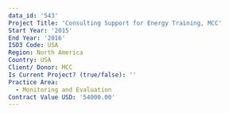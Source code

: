 ```yaml
---
data_id: '543'
Project Title: 'Consulting Support for Energy Training, MCC'
Start Year: '2015'
End Year: '2016'
ISO3 Code: USA
Region: North America
Country: USA
Client/ Donor: MCC
Is Current Project? (true/false): ''
Practice Area:
  - Monitoring and Evaluation
Contract Value USD: '54000.00'
---
```

